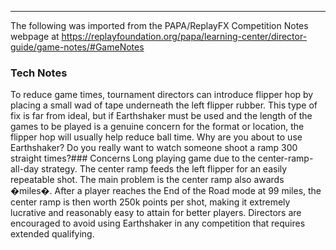 ***
The following was imported from the PAPA/ReplayFX Competition Notes webpage at https://replayfoundation.org/papa/learning-center/director-guide/game-notes/#GameNotes
### Tech Notes
            
To reduce game times, tournament directors can introduce flipper hop by placing a small wad of tape underneath the left flipper rubber. This type of fix is far from ideal, but if Earthshaker must be used and the length of the games to be played is a genuine concern for the format or location, the flipper hop will usually help reduce ball time. Why are you about to use Earthshaker? Do you really want to watch someone shoot a ramp 300 straight times?### Concerns
Long playing game due to the center-ramp-all-day strategy. The center ramp feeds the left flipper for an easily repeatable shot. The main problem is the center ramp also awards �miles�. After a player reaches the End of the Road mode at 99 miles, the center ramp is then worth 250k points per shot, making it extremely lucrative and reasonably easy to attain for better players. Directors are encouraged to avoid using Earthshaker in any competition that requires extended qualifying.
